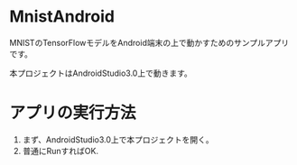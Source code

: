 # MnistAndroid

MNISTのTensorFlowモデルをAndroid端末の上で動かすためのサンプルアプリです。

本プロジェクトはAndroidStudio3.0上で動きます。

# アプリの実行方法

1. まず、AndroidStudio3.0上で本プロジェクトを開く。
2. 普通にRunすればOK.
